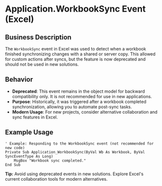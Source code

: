 # Application.WorkbookSync Event (Excel)

## Business Description
The `WorkbookSync` event in Excel was used to detect when a workbook finished synchronizing changes with a shared or server copy. This allowed for custom actions after syncs, but the feature is now deprecated and should not be used in new solutions.

## Behavior
- **Deprecated**: This event remains in the object model for backward compatibility only. It is not recommended for use in new applications.
- **Purpose**: Historically, it was triggered after a workbook completed synchronization, allowing you to automate post-sync tasks.
- **Modern Usage**: For new projects, consider alternative collaboration and sync features in Excel.

## Example Usage
```vba
' Example: Responding to the WorkbookSync event (not recommended for new code)
Private Sub Application_WorkbookSync(ByVal Wb As Workbook, ByVal SyncEventType As Long)
    MsgBox "Workbook sync completed."
End Sub
```

**Tip:** Avoid using deprecated events in new solutions. Explore Excel's current collaboration tools for modern alternatives.
